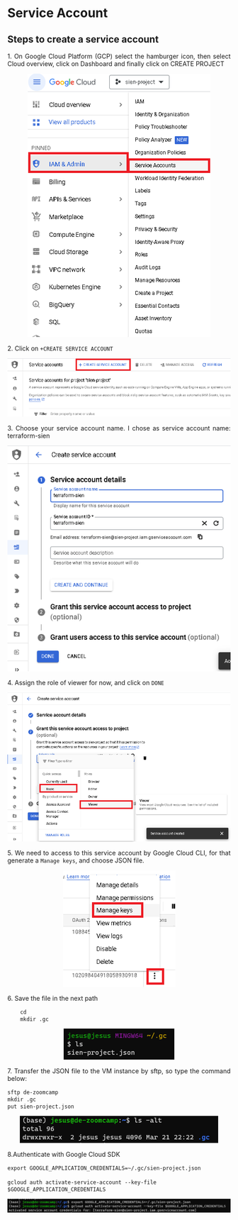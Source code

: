 # Service Account

## Steps to create a service account

<p align="justify">
1. On Google Cloud Platform (GCP) select the hamburger icon, then select Cloud overview, click on Dashboard and finally click on CREATE PROJECT
</p>

<p align="center">
  <img src="images\IAM_sien_project.png">
</p>

<p align="justify">
2. Click on <code>+CREATE SERVICE ACCOUNT</code>
</p>
<p align="center">
  <img src="images\create_service_account.png">
</p>
<p align="justify">
3. Choose your service account name. I chose as service account name: terraform-sien
</p>
<p align="center">
  <img src="images\terraform-sien.png">
</p>
<p align="justify">
4. Assign the role of viewer for now, and click on <code>DONE</code>
</P>

<p align="center">
  <img src="images\service_basic_viewer.png">
</p>
<p align="justify">
5.  We need to access to this service account by Google Cloud CLI, for that generate a <CODE>Manage keys</CODE>, and choose JSON file.
</p>
<p align="center">
  <img src="images\generate_key_service_account.png">
</p>

<p align="justify">
6. Save the file in the next path </p>

        cd 
        mkdir .gc

<p align="center">
  <img src="images\gc_file_json.png">
</p>

<p align="justify">
7. Transfer the JSON file to the VM instance by sftp, so type the command below:
</p>

    sftp de-zoomcamp
    mkdir .gc
    put sien-project.json


<p align="center">
  <img src="images\sftp_sien_project.png">
</p>

8.Authenticate with Google Cloud SDK

    export GOOGLE_APPLICATION_CREDENTIALS=~/.gc/sien-project.json

    gcloud auth activate-service-account --key-file $GOOGLE_APPLICATION_CREDENTIALS


<p align="center">
  <img src="images\export_google_credentials.png">
</p>